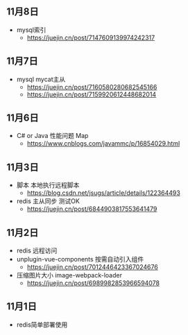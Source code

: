 ## 11月8日
- mysql索引
  - https://juejin.cn/post/7147609139974242317
## 11月7日
- mysql mycat主从
  - https://juejin.cn/post/7160580280682545166
  - https://juejin.cn/post/7159920612448682014
## 11月6日
- C# or Java 性能问题  Map
  - https://www.cnblogs.com/javammc/p/16854029.html
## 11月3日
- 脚本 本地执行远程脚本
  - https://blog.csdn.net/jsugs/article/details/122364493
- redis 主从同步 测试OK
  - https://juejin.cn/post/6844903817553641479
## 11月2日
- redis 远程访问
- unplugin-vue-components 按需自动引入组件
  - https://juejin.cn/post/7012446423367024676
- 压缩图片大小 image-webpack-loader
  - https://juejin.cn/post/6989982853966594078
## 11月1日
- redis简单部署使用